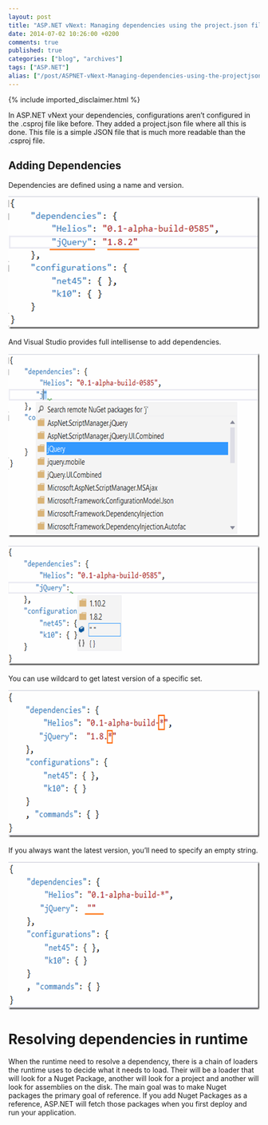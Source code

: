 ```yaml
---
layout: post
title: "ASP.NET vNext: Managing dependencies using the project.json file"
date: 2014-07-02 10:26:00 +0200
comments: true
published: true
categories: ["blog", "archives"]
tags: ["ASP.NET"]
alias: ["/post/ASPNET-vNext-Managing-dependencies-using-the-projectjson", "/post/aspnet-vnext-managing-dependencies-using-the-projectjson"]
---
```

<!-- more -->

{% include imported_disclaimer.html %}

<p><span style="background-color: #f5f5f5;">In ASP.NET vNext your dependencies, configurations aren&rsquo;t configured in the .csproj file like before. They added a project.json file where all this is done. This file is a simple JSON file that is much more readable than the .csproj file.</span></p>
<h2>Adding Dependencies</h2>
<p>Dependencies are defined using a name and version.</p>
<p><a href="/images/image_5.png"><img style="background-image: none; padding-left: 0px; padding-right: 0px; display: inline; padding-top: 0px; border-width: 0px;" title="image" src="/images/image_thumb_5.png" alt="image" width="542" height="266" border="0" /></a></p>
<p>And Visual Studio provides full intellisense to add dependencies.</p>
<p><a href="/images/image_6.png"><img style="background-image: none; padding-left: 0px; padding-right: 0px; display: inline; padding-top: 0px; border-width: 0px;" title="image" src="/images/image_thumb_6.png" alt="image" width="664" height="369" border="0" /></a></p>
<p><a href="/images/image_7.png"><img style="background-image: none; padding-left: 0px; padding-right: 0px; display: inline; padding-top: 0px; border-width: 0px;" title="image" src="/images/image_thumb_7.png" alt="image" width="662" height="240" border="0" /></a></p>
<p>You can use wildcard to get latest version of a specific set.</p>
<p><a href="/images/image_8.png"><img style="background-image: none; padding-left: 0px; padding-right: 0px; display: inline; padding-top: 0px; border-width: 0px;" title="image" src="/images/image_thumb_8.png" alt="image" width="648" height="296" border="0" /></a></p>
<p>If you always want the latest version, you&rsquo;ll need to specify an empty string.</p>
<p><a href="/images/image_9.png"><img style="background-image: none; padding-left: 0px; padding-right: 0px; display: inline; padding-top: 0px; border-width: 0px;" title="image" src="/images/image_thumb_9.png" alt="image" width="650" height="297" border="0" /></a></p>
<h1>Resolving dependencies in runtime</h1>
<p>When the runtime need to resolve a dependency, there is a chain of loaders the runtime uses to decide what it needs to load. Their will be a loader that will look for a Nuget Package, another will look for a project and another will look for assemblies on the disk. The main goal was to make Nuget packages the primary goal of reference. If you add Nuget Packages as a reference, ASP.NET will fetch those packages when you first deploy and run your application.</p>
